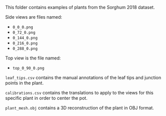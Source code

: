 This folder contains examples of plants from the Sorghum 2018 dataset.

Side views are files named:
 - `0_0_0.png`
 - `0_72_0.png`
 - `0_144_0.png`
 - `0_216_0.png`
 - `0_288_0.png`

Top view is the file named:
 - `top_0_90_0.png`

`leaf_tips.csv` contains the manual annotations of the leaf tips and junction points in the plant.

`calibrations.csv` contains the translations to apply to the views for this specific plant in order to center the pot.

`plant_mesh.obj` contains a 3D reconstruction of the plant in OBJ format.
